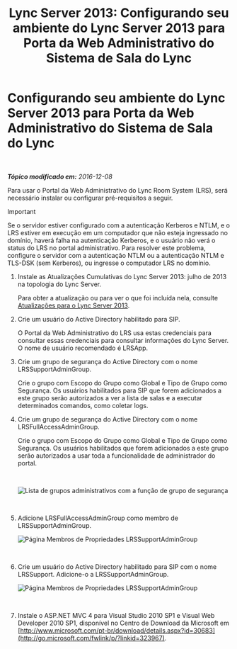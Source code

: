 ﻿---
title: 'Lync Server 2013: Configurando seu ambiente do Lync Server 2013 para Porta da Web Administrativo do Sistema de Sala do Lync'
TOCTitle: Configurando seu ambiente do Lync Server 2013 para Porta da Web Administrativo do Sistema de Sala do Lync
ms:assetid: 1bf3cc55-cfa8-46ee-a8bc-6dab3bff76b2
ms:mtpsurl: https://technet.microsoft.com/pt-br/library/Dn436325(v=OCS.15)
ms:contentKeyID: 59602787
ms.date: 12/10/2016
mtps_version: v=OCS.15
ms.translationtype: HT
---

# Configurando seu ambiente do Lync Server 2013 para Porta da Web Administrativo do Sistema de Sala do Lync

 

_**Tópico modificado em:** 2016-12-08_

Para usar o Portal da Web Administrativo do Lync Room System (LRS), será necessário instalar ou configurar pré-requisitos a seguir.

> [!important]  
> Se o servidor estiver configurado com a autenticação Kerberos e NTLM, e o LRS estiver em execução em um computador que não esteja ingressado no domínio, haverá falha na autenticação Kerberos, e o usuário não verá o status do LRS no portal administrativo. Para resolver este problema, configure o servidor com a autenticação NTLM ou a autenticação NTLM e TLS-DSK (sem Kerberos), ou ingresse o computador LRS no domínio.

1.  Instale as Atualizações Cumulativas do Lync Server 2013: julho de 2013 na topologia do Lync Server.
    
    Para obter a atualização ou para ver o que foi incluída nela, consulte [Atualizações para o Lync Server 2013](http://support.microsoft.com/kb/2809243).

2.  Crie um usuário do Active Directory habilitado para SIP.
    
    O Portal da Web Administrativo do LRS usa estas credenciais para consultar essas credenciais para consultar informações do Lync Server. O nome de usuário recomendado é LRSApp.

3.  Crie um grupo de segurança do Active Directory com o nome LRSSupportAdminGroup.
    
    Crie o grupo com Escopo do Grupo como Global e Tipo de Grupo como Segurança. Os usuários habilitados para SIP que forem adicionados a este grupo serão autorizados a ver a lista de salas e a executar determinados comandos, como coletar logs.

4.  Crie um grupo de segurança do Active Directory com o nome LRSFullAccessAdminGroup.
    
    Crie o grupo com Escopo do Grupo como Global e Tipo de Grupo como Segurança. Os usuários habilitados que forem adicionados a este grupo serão autorizados a usar toda a funcionalidade de administrador do portal.
    
     
    
    ![Lista de grupos administrativos com a função de grupo de segurança](images/Dn436325.5d432819-a2e2-452c-bc2a-5d4ee79d8c33(OCS.15).png "Lista de grupos administrativos com a função de grupo de segurança")  
    
     

5.  Adicione LRSFullAccessAdminGroup como membro de LRSSupportAdminGroup.
    
    ![Página Membros de Propriedades LRSSupportAdminGroup](images/Dn436325.91a4a28a-cacf-4ef6-aac1-915ec41c9648(OCS.15).png "Página Membros de Propriedades LRSSupportAdminGroup")  
    
     

6.  Crie um usuário do Active Directory habilitado para SIP com o nome LRSSupport. Adicione-o a LRSSupportAdminGroup.
    
    ![Página Membros de Propriedades LRSSupportAdminGroup](images/Dn436325.7638055d-22ac-4909-914d-1966f5623909(OCS.15).png "Página Membros de Propriedades LRSSupportAdminGroup")  
    
     

7.  Instale o ASP.NET MVC 4 para Visual Studio 2010 SP1 e Visual Web Developer 2010 SP1, disponível no Centro de Download da Microsoft em [http://www.microsoft.com/pt-br/download/details.aspx?id=30683](http://go.microsoft.com/fwlink/p/?linkid=323967).


